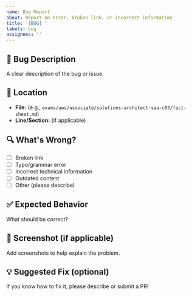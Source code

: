 ```yaml
---
name: Bug Report
about: Report an error, broken link, or incorrect information
title: '[BUG] '
labels: bug
assignees: ''
---
```


## 🐛 Bug Description
A clear description of the bug or issue.

## 📍 Location
- **File:** (e.g., `exams/aws/associate/solutions-architect-saa-c03/fact-sheet.md`)
- **Line/Section:** (if applicable)

## 🔍 What's Wrong?
- [ ] Broken link
- [ ] Typo/grammar error
- [ ] Incorrect technical information
- [ ] Outdated content
- [ ] Other (please describe)

## ✅ Expected Behavior
What should be correct?

## 📸 Screenshot (if applicable)
Add screenshots to help explain the problem.

## 💡 Suggested Fix (optional)
If you know how to fix it, please describe or submit a PR!
